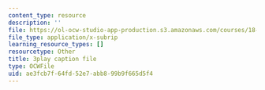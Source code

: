 ```yaml
---
content_type: resource
description: ''
file: https://ol-ocw-studio-app-production.s3.amazonaws.com/courses/18-065-matrix-methods-in-data-analysis-signal-processing-and-machine-learning-spring-2018/ae3fcb7f64fd52e7abb899b9f665d5f4_Y4f7K9XF04k.vtt
file_type: application/x-subrip
learning_resource_types: []
resourcetype: Other
title: 3play caption file
type: OCWFile
uid: ae3fcb7f-64fd-52e7-abb8-99b9f665d5f4
---
```

